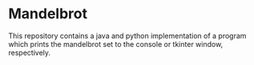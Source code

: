 # Mandelbrot
This repository contains a java and python implementation of a program which prints the mandelbrot set to the console or tkinter window, respectively.
